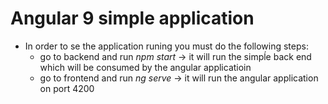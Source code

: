 # Angular 9 simple application

- In order to se the application runing you must do the following steps:
  * go to backend and run *npm start* -> it will run the simpĺe back end which will be consumed by the angular applicatioin
  * go to frontend and run *ng serve* -> it will run the angular application on port 4200